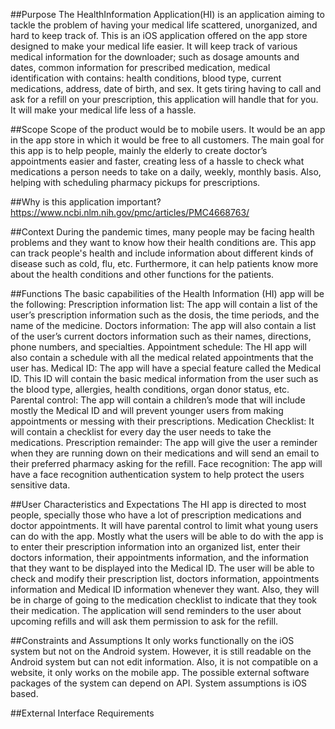 ##Purpose
  The HealthInformation Application(HI) is an application aiming to tackle the problem of having your medical life scattered, unorganized, and hard to keep track of. This is an iOS application offered on the app store designed to make your medical life easier. It will keep track of various medical information for the downloader; such as dosage amounts and dates, common information for prescribed medication, medical identification with contains: health conditions, blood type, current medications, address, date of birth, and sex. It gets tiring having to call and ask for a refill on your prescription, this application will handle that for you. It will make your medical life less of a hassle. 
  
##Scope
  Scope of the product would be to mobile users. It would be an app in the app store in which it would be free to all customers. The main goal for this app is to help people, mainly the elderly to create doctor’s appointments easier and faster, creating less of a hassle to check what medications a person needs to take on a daily, weekly, monthly basis. Also, helping with scheduling pharmacy pickups for prescriptions.
  
##Why is this application important?
https://www.ncbi.nlm.nih.gov/pmc/articles/PMC4668763/

##Context
  During the pandemic times, many people may be facing health problems and they want to know how their health conditions are. This app can track people's health and include information about different kinds of disease such as cold, flu, etc. Furthermore, it can help patients know more about the health conditions and other functions for the patients.

##Functions
The basic capabilities of the Health Information (HI) app will be the following:
Prescription information list:  The app will contain a list of the user’s prescription information such as the dosis, the time periods, and the name of the medicine. 
Doctors information: The app will also contain a list of the user’s current doctors information such as their names, directions, phone numbers, and specialties.
Appointment schedule: The HI app will also contain a schedule with all the medical related appointments that the user has. 
Medical ID:  The app will have a special feature called the Medical ID. This ID will contain the basic medical information from the user such as the blood type, allergies, health conditions, organ donor status, etc. 
Parental control: The app will contain a children’s mode that will include mostly the Medical ID and will prevent younger users from making appointments or messing with their prescriptions. 
Medication Checklist: It will contain a checklist for every day the user needs to take the medications. 
Prescription remainder: The app will give the user a reminder when they are running down on their medications and will send an email to their preferred pharmacy asking for the refill. 
Face recognition:  The app will have a face recognition authentication system to help protect the users sensitive data. 

##User Characteristics and Expectations
  The HI app is directed to most people, specially those who have a lot of prescription medications and doctor appointments. It will have parental control to limit what young users can do with the app. Mostly what the users will be able to do with the app is to enter their prescription information into an organized list, enter their doctors information, their appointments information, and the information that they want to be displayed into the Medical ID. The user will be able to check and modify their prescription list, doctors information, appointments information and Medical ID information whenever they want. Also, they will be in charge of going to the medication checklist to indicate that they took their medication. The application will send reminders to the user about upcoming refills and will ask them permission to ask for the refill. 

##Constraints and Assumptions
  It only works functionally on the iOS system but not on the Android system. However, it is still readable on the Android system but can not edit information. Also, it is not compatible on a website, it only works on the mobile app. The possible external software packages of the system can depend on API. System assumptions is iOS based.
  
##External Interface Requirements
